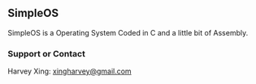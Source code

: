 ## SimpleOS
SimpleOS is a Operating System Coded in C and a little bit of Assembly.

### Support or Contact
Harvey Xing: xingharvey@gmail.com
